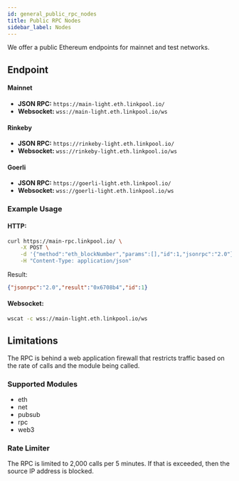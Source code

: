 ```yaml
---
id: general_public_rpc_nodes
title: Public RPC Nodes
sidebar_label: Nodes
---
```


We offer a public Ethereum endpoints for mainnet and test networks.

## Endpoint

#### Mainnet

- **JSON RPC:** `https://main-light.eth.linkpool.io/`
- **Websocket:** `wss://main-light.eth.linkpool.io/ws`

#### Rinkeby

- **JSON RPC:** `https://rinkeby-light.eth.linkpool.io/`
- **Websocket:** `wss://rinkeby-light.eth.linkpool.io/ws`

#### Goerli

- **JSON RPC:** `https://goerli-light.eth.linkpool.io/`
- **Websocket:** `wss://goerli-light.eth.linkpool.io/ws`

### Example Usage

#### HTTP:

```bash
curl https://main-rpc.linkpool.io/ \
    -X POST \
    -d '{"method":"eth_blockNumber","params":[],"id":1,"jsonrpc":"2.0"}' \
    -H "Content-Type: application/json"
```
Result:
```json
{"jsonrpc":"2.0","result":"0x6708b4","id":1}
```

#### Websocket:

```bash
wscat -c wss://main-light.eth.linkpool.io/ws
```

## Limitations
The RPC is behind a web application firewall that restricts traffic
based on the rate of calls and the module being called.

### Supported Modules

- eth
- net
- pubsub
- rpc
- web3

### Rate Limiter
The RPC is limited to 2,000 calls per 5 minutes. If that is exceeded,
then the source IP address is blocked.